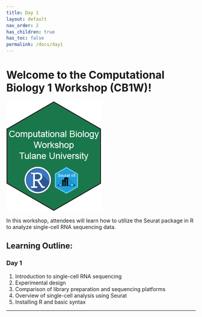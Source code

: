 ```yaml
---
title: Day 1
layout: default
nav_order: 2
has_children: true
has_toc: false
permalink: /docs/day1
---
```


# Welcome to the Computational Biology 1 Workshop (CB1W)!

![](../../assets/images/logo.png)


In this workshop, attendees will learn how to utilize the Seurat package in R to analyze single-cell RNA sequencing data.

## Learning Outline:
### Day 1
1. Introduction to single-cell RNA sequencing
2. Experimental design
3. Comparison of library preparation and sequencing platforms
4. Overview of single-cell analysis using Seurat
5. Installing R and basic syntax

----

[Just the Docs]: https://just-the-docs.github.io/just-the-docs/
[GitHub Pages]: https://docs.github.com/en/pages
[README]: https://github.com/just-the-docs/just-the-docs-template/blob/main/README.md
[Jekyll]: https://jekyllrb.com
[GitHub Pages / Actions workflow]: https://github.blog/changelog/2022-07-27-github-pages-custom-github-actions-workflows-beta/
[use this template]: https://github.com/just-the-docs/just-the-docs-template/generate
